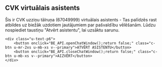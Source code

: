 <html>
 <head>
       <script type="text/javascript">
    window.__be = window.__be || {};
    window.__be.id = "60ae27b7b2ee370007b022b7";
    (function() {
        var be = document.createElement('script'); be.type = 'text/javascript'; be.async = true;
        be.src = ('https:' == document.location.protocol ? 'https://' : 'http://') + 'cdn.chatbot.com/widget/plugin.js';
        var s = document.getElementsByTagName('script')[0]; s.parentNode.insertBefore(be, s);
    })();
        window.BE_API = window.BE_API || {};
        window.BE_API.onLoad = function () { window.BE_API.openChatWindow(); };
    </script>  
</head>
     
<section class="o-container u-hidden u-Py-2xl" id="widget" style="display: block;">
    <div class="u-maxw-6 u-pb-2xs">
        <h1 class="u-text-p2 u-Mb-xs">CVK virtuālais asistents</h1>
        <p class="u-text-p5 u-Mb-sm">
            Šis ir CVK uzziņu tālruņa (67049999) virtuālais asistents -
            Tas palīdzēs rast atbildes uz biežāk uzdotiem jautājumiem par pašvaldību vēlēšanām.
            Lūdzu nospiediet taustiņu "Atvērt asistentu", lai uzsāktu sarunu.
        </p>
    </div>
    
    <div class="u-text-p6">
        <button onclick="BE_API.openChatWindow();return false;" class="c-btn u-mr-2xs u-mb-xs v--primary">ATVĒRT ASISTENTU</button>
        <button onclick="BE_API.closeChatWindow();return false;" class="c-btn u-mb-xs v--primary">AIZVĒRT</button>
    </div>

</section>
<!-- START Motion Chat Script --> 
    <script src="https://85.254.44.20:443/api/chat/websites/1/snippet?token=eBexO64E3e2h00Vb60L7hWbaDnc45TrJ"></script> 
<!-- START Motion Chat Script -->
</html>



